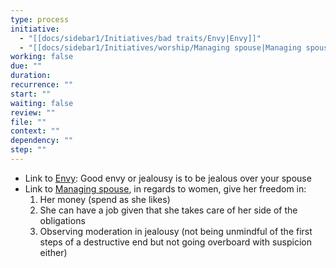 ```yaml
---
type: process
initiative:
  - "[[docs/sidebar1/Initiatives/bad traits/Envy|Envy]]"
  - "[[docs/sidebar1/Initiatives/worship/Managing spouse|Managing spouse]]"
working: false
due: ""
duration: 
recurrence: ""
start: ""
waiting: false
review: ""
file: ""
context: ""
dependency: ""
step: ""
---
```


* Link to [Envy](docs/sidebar1/Initiatives/bad%20traits/Envy.md): Good envy or jealousy is to be jealous over your spouse
* Link to [Managing spouse](docs/sidebar1/Initiatives/worship/Managing%20spouse.md), in regards to women, give her freedom in:
    1. Her money (spend as she likes)
    2. She can have a job given that she takes care of her side of the obligations
    3. Observing moderation in jealousy (not being unmindful of the first steps of a destructive end but not going overboard with suspicion either)
 
